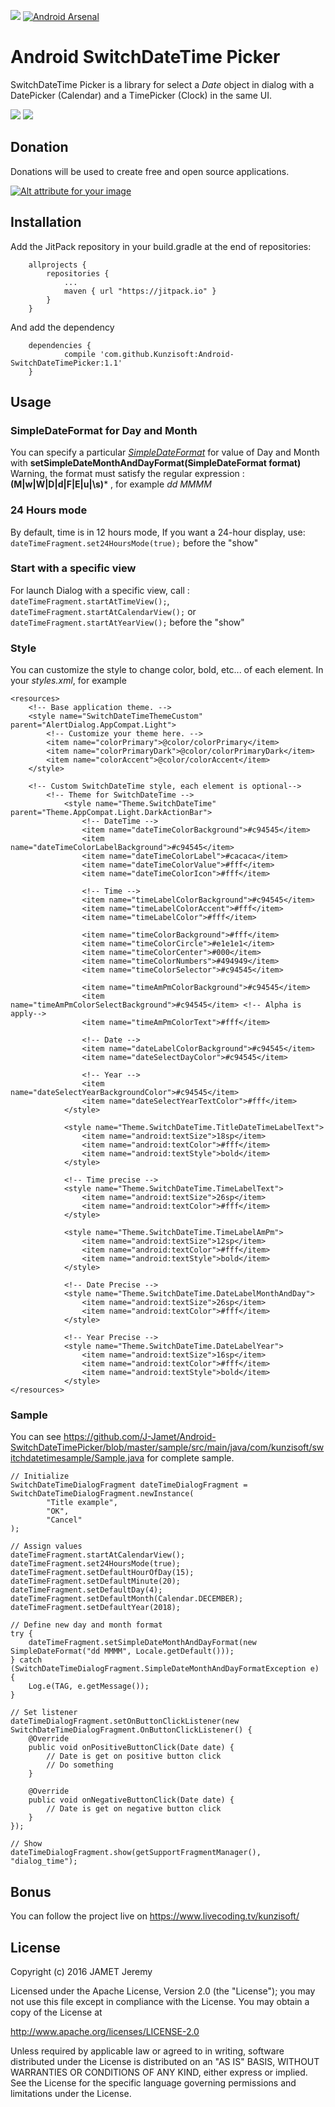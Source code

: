 [![](https://jitpack.io/v/Kunzisoft/Android-SwitchDateTimePicker.svg)](https://jitpack.io/#Kunzisoft/Android-SwitchDateTimePicker) [![Android Arsenal](https://img.shields.io/badge/Android%20Arsenal-SwitchDateTimePicker-blue.svg?style=flat)](http://android-arsenal.com/details/1/4513)

# Android SwitchDateTime Picker

SwitchDateTime Picker is a library for select a *Date* object in dialog with a DatePicker (Calendar) and a TimePicker (Clock) in the same UI.

<img src="https://raw.githubusercontent.com/J-Jamet/Android-SwitchDateTimePicker/master/art/demo1.gif">

<img src="https://raw.githubusercontent.com/J-Jamet/Android-SwitchDateTimePicker/master/art/demo2.gif">

## Donation

Donations will be used to create free and open source applications.

[![Alt attribute for your image](https://lh3.googleusercontent.com/d1aTMwN6NMJmcMdsz24h_J4JmH5aZ9lhbJdZWQ3VFne3VZxiUVPrYZ41qm1Zig2ha4lU4Wg_BSAE_w=w1920-h1200-no "")](https://youtube.streamlabs.com/UC_U4icXPFfgKo4IDSTSzBEQ "Kunzisoft Donation")

## Installation
Add the JitPack repository in your build.gradle at the end of repositories:
```
	allprojects {
		repositories {
			...
			maven { url "https://jitpack.io" }
		}
	}
```
And add the dependency
```
	dependencies {
	        compile 'com.github.Kunzisoft:Android-SwitchDateTimePicker:1.1'
	}
```

## Usage

### SimpleDateFormat for Day and Month
You can specify a particular [*SimpleDateFormat*](https://docs.oracle.com/javase/7/docs/api/java/text/SimpleDateFormat.html) for value of Day and Month with **setSimpleDateMonthAndDayFormat(SimpleDateFormat format)**
Warning, the format must satisfy the regular expression : **(M|w|W|D|d|F|E|u|\s)***
, for example *dd MMMM*

### 24 Hours mode
By default, time is in 12 hours mode, If you want a 24-hour display, use:
`dateTimeFragment.set24HoursMode(true);`
before the "show"

### Start with a specific view
For launch Dialog with a specific view, call :
`dateTimeFragment.startAtTimeView();`, `dateTimeFragment.startAtCalendarView();` or `dateTimeFragment.startAtYearView();`
before the "show"

### Style
You can customize the style to change color, bold, etc... of each element.
In your *styles.xml*, for example
```
<resources>
    <!-- Base application theme. -->
    <style name="SwitchDateTimeThemeCustom" parent="AlertDialog.AppCompat.Light">
        <!-- Customize your theme here. -->
        <item name="colorPrimary">@color/colorPrimary</item>
        <item name="colorPrimaryDark">@color/colorPrimaryDark</item>
        <item name="colorAccent">@color/colorAccent</item>
    </style>

    <!-- Custom SwitchDateTime style, each element is optional-->
		<!-- Theme for SwitchDateTime -->
		    <style name="Theme.SwitchDateTime" parent="Theme.AppCompat.Light.DarkActionBar">
		        <!-- DateTime -->
		        <item name="dateTimeColorBackground">#c94545</item>
		        <item name="dateTimeColorLabelBackground">#c94545</item>
		        <item name="dateTimeColorLabel">#cacaca</item>
		        <item name="dateTimeColorValue">#fff</item>
		        <item name="dateTimeColorIcon">#fff</item>

		        <!-- Time -->
		        <item name="timeLabelColorBackground">#c94545</item>
		        <item name="timeLabelColorAccent">#fff</item>
		        <item name="timeLabelColor">#fff</item>

		        <item name="timeColorBackground">#fff</item>
		        <item name="timeColorCircle">#e1e1e1</item>
		        <item name="timeColorCenter">#000</item>
		        <item name="timeColorNumbers">#494949</item>
		        <item name="timeColorSelector">#c94545</item>

		        <item name="timeAmPmColorBackground">#c94545</item>
		        <item name="timeAmPmColorSelectBackground">#c94545</item> <!-- Alpha is apply-->
		        <item name="timeAmPmColorText">#fff</item>

		        <!-- Date -->
		        <item name="dateLabelColorBackground">#c94545</item>
		        <item name="dateSelectDayColor">#c94545</item>

		        <!-- Year -->
		        <item name="dateSelectYearBackgroundColor">#c94545</item>
		        <item name="dateSelectYearTextColor">#fff</item>
		    </style>

		    <style name="Theme.SwitchDateTime.TitleDateTimeLabelText">
		        <item name="android:textSize">18sp</item>
		        <item name="android:textColor">#fff</item>
		        <item name="android:textStyle">bold</item>
		    </style>

		    <!-- Time precise -->
		    <style name="Theme.SwitchDateTime.TimeLabelText">
		        <item name="android:textSize">26sp</item>
		        <item name="android:textColor">#fff</item>
		    </style>

		    <style name="Theme.SwitchDateTime.TimeLabelAmPm">
		        <item name="android:textSize">12sp</item>
		        <item name="android:textColor">#fff</item>
		        <item name="android:textStyle">bold</item>
		    </style>

		    <!-- Date Precise -->
		    <style name="Theme.SwitchDateTime.DateLabelMonthAndDay">
		        <item name="android:textSize">26sp</item>
		        <item name="android:textColor">#fff</item>
		    </style>

		    <!-- Year Precise -->
		    <style name="Theme.SwitchDateTime.DateLabelYear">
		        <item name="android:textSize">16sp</item>
		        <item name="android:textColor">#fff</item>
		        <item name="android:textStyle">bold</item>
		    </style>
</resources>

```

### Sample
You can see
https://github.com/J-Jamet/Android-SwitchDateTimePicker/blob/master/sample/src/main/java/com/kunzisoft/switchdatetimesample/Sample.java
for complete sample.
```
// Initialize
SwitchDateTimeDialogFragment dateTimeDialogFragment = SwitchDateTimeDialogFragment.newInstance(
        "Title example",
        "OK",
        "Cancel"
);

// Assign values
dateTimeFragment.startAtCalendarView();
dateTimeFragment.set24HoursMode(true);
dateTimeFragment.setDefaultHourOfDay(15);
dateTimeFragment.setDefaultMinute(20);
dateTimeFragment.setDefaultDay(4);
dateTimeFragment.setDefaultMonth(Calendar.DECEMBER);
dateTimeFragment.setDefaultYear(2018);

// Define new day and month format
try {
    dateTimeFragment.setSimpleDateMonthAndDayFormat(new SimpleDateFormat("dd MMMM", Locale.getDefault()));
} catch (SwitchDateTimeDialogFragment.SimpleDateMonthAndDayFormatException e) {
    Log.e(TAG, e.getMessage());
}

// Set listener
dateTimeDialogFragment.setOnButtonClickListener(new SwitchDateTimeDialogFragment.OnButtonClickListener() {
    @Override
    public void onPositiveButtonClick(Date date) {
        // Date is get on positive button click
        // Do something
    }

    @Override
    public void onNegativeButtonClick(Date date) {
        // Date is get on negative button click
    }
});

// Show
dateTimeDialogFragment.show(getSupportFragmentManager(), "dialog_time");
```
## Bonus
You can follow the project live on https://www.livecoding.tv/kunzisoft/

## License

Copyright (c) 2016 JAMET Jeremy

Licensed under the Apache License, Version 2.0 (the "License");
you may not use this file except in compliance with the License.
You may obtain a copy of the License at

http://www.apache.org/licenses/LICENSE-2.0

Unless required by applicable law or agreed to in writing, software
distributed under the License is distributed on an "AS IS" BASIS,
WITHOUT WARRANTIES OR CONDITIONS OF ANY KIND, either express or implied.
See the License for the specific language governing permissions and
limitations under the License.
